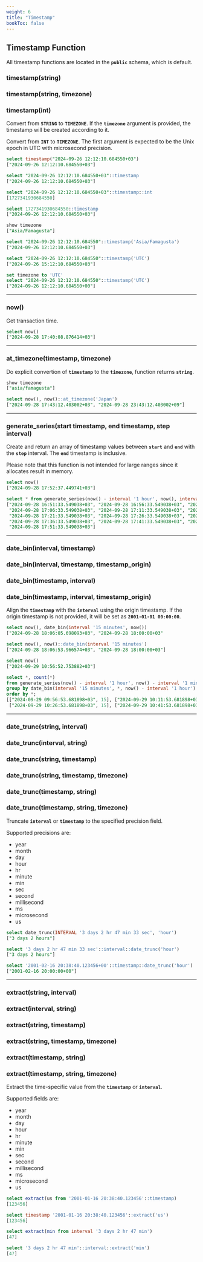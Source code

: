 ```yaml
---
weight: 6
title: "Timestamp"
bookToc: false
---
```


## Timestamp Function

All timestamp functions are located in the **`public`** schema, which is default.

### timestamp(string)
### timestamp(string, timezone)
### timestamp(int)

Convert from **`STRING`** to **`TIMEZONE`**. If the **`timezone`** argument is provided, the
timestamp will be created according to it.

Convert from **`INT`** to **`TIMEZONE`**. The first argument is expected to be the
Unix epoch in UTC with microsecond precision.

```SQL
select timestamp("2024-09-26 12:12:10.684550+03")
["2024-09-26 12:12:10.684550+03"]

select "2024-09-26 12:12:10.684550+03"::timestamp
["2024-09-26 12:12:10.684550+03"]

select "2024-09-26 12:12:10.684550+03"::timestamp::int
[1727341930684550]

select 1727341930684550::timestamp
["2024-09-26 12:12:10.684550+03"]

show timezone
["Asia/Famagusta"]

select "2024-09-26 12:12:10.684550"::timestamp('Asia/Famagusta')
["2024-09-26 12:12:10.684550+03"]

select "2024-09-26 12:12:10.684550"::timestamp('UTC')
["2024-09-26 15:12:10.684550+03"]

set timezone to 'UTC'
select "2024-09-26 12:12:10.684550"::timestamp('UTC')
["2024-09-26 12:12:10.684550+00"]
```

---

### now()

Get transaction time.

```SQL
select now()
["2024-09-28 17:40:08.876414+03"]
```

---

### at_timezone(timestamp, timezone)

Do explicit convertion of **`timestamp`** to the **`timezone`**,
function returns **`string`**.

```SQL
show timezone
["asia/famagusta"]

select now(), now()::at_timezone('Japan')
["2024-09-28 17:43:12.403002+03", "2024-09-28 23:43:12.403002+09"]
```

---

### generate_series(start timestamp, end timestamp, step interval)

Create and return an array of timestamp values between **`start`** and **`end`**
with the **`step`** interval. The **`end`** timestamp is inclusive.

Please note that this function is not intended for large ranges since it
allocates result in memory.

```SQL
select now()
["2024-09-28 17:52:37.449741+03"]

select * from generate_series(now() - interval '1 hour', now(), interval '5 min')
["2024-09-28 16:51:33.549038+03", "2024-09-28 16:56:33.549038+03", "2024-09-28 17:01:33.549038+03",
 "2024-09-28 17:06:33.549038+03", "2024-09-28 17:11:33.549038+03", "2024-09-28 17:16:33.549038+03",
 "2024-09-28 17:21:33.549038+03", "2024-09-28 17:26:33.549038+03", "2024-09-28 17:31:33.549038+03",
 "2024-09-28 17:36:33.549038+03", "2024-09-28 17:41:33.549038+03", "2024-09-28 17:46:33.549038+03",
 "2024-09-28 17:51:33.549038+03"]
```

---

### date_bin(interval, timestamp)
### date_bin(interval, timestamp, timestamp_origin)
### date_bin(timestamp, interval)
### date_bin(timestamp, interval, timestamp_origin)

Align the **`timestamp`** with the **`interval`** using the origin timestamp. If the
origin timestamp is not provided, it will be set as **`2001-01-01 00:00:00`**.

```SQL
select now(), date_bin(interval '15 minutes', now())
["2024-09-28 18:06:05.698093+03", "2024-09-28 18:00:00+03"

select now(), now()::date_bin(interval '15 minutes')
["2024-09-28 18:06:53.966574+03", "2024-09-28 18:00:00+03"]

select now()
["2024-09-29 10:56:52.753882+03"]

select *, count(*)
from generate_series(now() - interval '1 hour', now() - interval '1 min', interval '1 min')
group by date_bin(interval '15 minutes', *, now() - interval '1 hour')
order by *;
[["2024-09-29 09:56:53.681898+03", 15], ["2024-09-29 10:11:53.681898+03", 15],
 ["2024-09-29 10:26:53.681898+03", 15], ["2024-09-29 10:41:53.681898+03", 15]]
```

---

### date_trunc(string, interval)
### date_trunc(interval, string)
### date_trunc(string, timestamp)
### date_trunc(string, timestamp, timezone)
### date_trunc(timestamp, string)
### date_trunc(timestamp, string, timezone)

Truncate **`interval`** or **`timestamp`** to the specified precision field.

Supported precisions are:

* year
* month
* day
* hour
* hr
* minute
* min
* sec
* second
* millisecond
* ms
* microsecond
* us

```SQL
select date_trunc(INTERVAL '3 days 2 hr 47 min 33 sec', 'hour')
["3 days 2 hours"]

select '3 days 2 hr 47 min 33 sec'::interval::date_trunc('hour')
["3 days 2 hours"]

select '2001-02-16 20:38:40.123456+00'::timestamp::date_trunc('hour')
["2001-02-16 20:00:00+00"]
```

---

### extract(string, interval)
### extract(interval, string)
### extract(string, timestamp)
### extract(string, timestamp, timezone)
### extract(timestamp, string)
### extract(timestamp, string, timezone)

Extract the time-specific value from the **`timestamp`** or **`interval`**.

Supported fields are:

* year
* month
* day
* hour
* hr
* minute
* min
* sec
* second
* millisecond
* ms
* microsecond
* us


```SQL
select extract(us from '2001-01-16 20:38:40.123456'::timestamp)
[123456]

select timestamp '2001-01-16 20:38:40.123456'::extract('us')
[123456]

select extract(min from interval '3 days 2 hr 47 min')
[47]

select '3 days 2 hr 47 min'::interval::extract('min')
[47]
```
